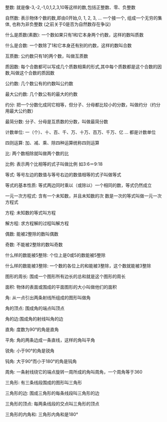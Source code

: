 整数: 就是像-3,-2,-1,0,1,2,3,10等这样的数,包括正整数、零、负整数

自然数: 表示物体个数的数,即由0开始,0, 1, 2, 3, ... 一个接一个, 组成一个无穷的集体, 
也称为非负整数   (之前关于0是否为自然数存在争议)

什么是质数(素数):  一个数如果只有1和它本身两个约数，这样的数叫质数

什么是合数:  一个数除了1和它本身还有别的约数，这样的数叫合数

互质数: 公约数只有1的两个数，叫做互质数

质因数: 每个合数都可以写成几个质数相乘的形式,其中每个质数都是这个合数的因数,叫做这个合数的质因数

公约数: 几个数公有的约数叫公约数

最大公约数:  几个数公有的最大的约数

约分: 把一个分数化成同它相等，但分子、分母都比较小的分数，叫做约分（约分用最大公约数）

最简分数: 分子、分母是互质数的分数，叫做最简分数

计数单位: 一（个）、十、百、千、万、十万、百万、千万、亿 ... 都是计数单位

四则运算: 加、减、乘、除四种运算统称四则运算

比: 两个数相除就叫做两个数的比

比例: 表示两个比相等的式子叫做比例 如3:6＝9:18

等式: 等号左边的数值与等号右边的数值相等的式子叫做等式

等式的基本性质: 等式两边同时乘以（或除以）一个相同的数，等式仍然成立

一元一次方程式: 含有一个未知数，并且未知数的次 数是一次的等式叫做一元一次方程式

方程: 未知数的等式叫方程

解方程: 求方程解的过程叫解方程

偶数: 能被2整除的数叫偶数

奇数: 不能被2整除的数叫奇数

什么样的数能被5整除: 个位上是0或5的数能被5整除

什么样的数能被3整除: 一个数的各位上的和能被3整除，这个数就能被3整除

图形的周长: 围成一个图形所有边长的总和就是这个图形的周长

面积: 物体的表面或围成的平面图形的大小叫做他们的面积

角: 从一点引出两条射线所组成的图形叫做角

角的顶点: 围成角的端点叫顶点

角的边:围成角的射线叫角的边

直角: 度数为90°的角是直角

平角: 角的两条边成一条直线，这样的角叫平角

锐角: 小于90°的角是锐角

钝角: 大于90°而小于180°的角是钝角

周角: 一条射线绕它的端点旋转一周所成的角叫周角，一个周角等于360

三角形: 有三条线段围成的图形叫三角形

三角形的边: 围成三角形的每条线段叫三角形的边

三角形的顶点: 每两条线段的交点叫三角形的顶点

三角形的内角和: 三角形内角和是180°